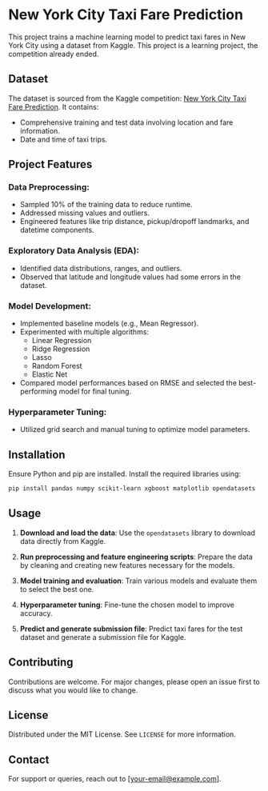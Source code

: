 # New York City Taxi Fare Prediction

This project trains a machine learning model to predict taxi fares in New York City using a dataset from Kaggle. This project is a learning project, the competition already ended.

## Dataset

The dataset is sourced from the Kaggle competition: [New York City Taxi Fare Prediction](https://www.kaggle.com/c/new-york-city-taxi-fare-prediction). It contains:
- Comprehensive training and test data involving location and fare information.
- Date and time of taxi trips.

## Project Features

### Data Preprocessing:
- Sampled 10% of the training data to reduce runtime.
- Addressed missing values and outliers.
- Engineered features like trip distance, pickup/dropoff landmarks, and datetime components.

### Exploratory Data Analysis (EDA):
- Identified data distributions, ranges, and outliers.
- Observed that latitude and longitude values had some errors in the dataset.

### Model Development:
- Implemented baseline models (e.g., Mean Regressor).
- Experimented with multiple algorithms:
  - Linear Regression
  - Ridge Regression
  - Lasso
  - Random Forest
  - Elastic Net
- Compared model performances based on RMSE and selected the best-performing model for final tuning.

### Hyperparameter Tuning:
- Utilized grid search and manual tuning to optimize model parameters.

## Installation

Ensure Python and pip are installed. Install the required libraries using:

```bash
pip install pandas numpy scikit-learn xgboost matplotlib opendatasets
```


## Usage

1. **Download and load the data**:
   Use the `opendatasets` library to download data directly from Kaggle.

2. **Run preprocessing and feature engineering scripts**:
   Prepare the data by cleaning and creating new features necessary for the models.

3. **Model training and evaluation**:
   Train various models and evaluate them to select the best one.

4. **Hyperparameter tuning**:
   Fine-tune the chosen model to improve accuracy.

5. **Predict and generate submission file**:
   Predict taxi fares for the test dataset and generate a submission file for Kaggle.

## Contributing

Contributions are welcome. For major changes, please open an issue first to discuss what you would like to change.

## License

Distributed under the MIT License. See `LICENSE` for more information.

## Contact

For support or queries, reach out to [your-email@example.com].
